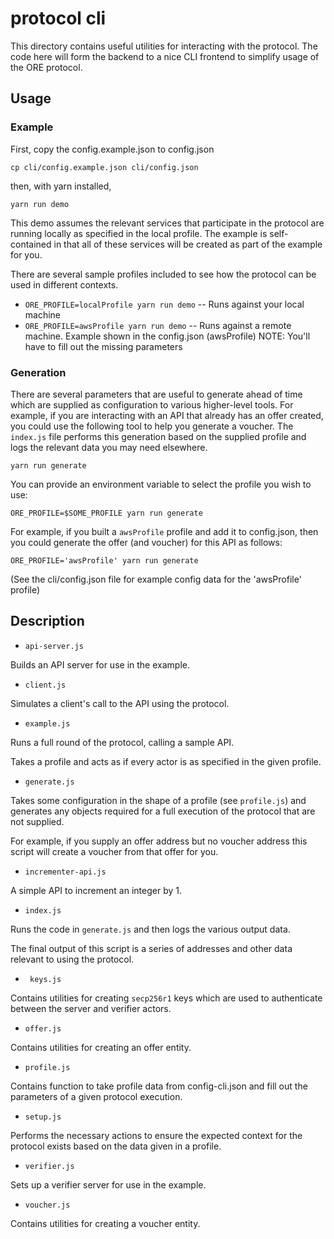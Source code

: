# protocol cli

This directory contains useful utilities for interacting with the protocol. The code here will form the backend to a nice CLI frontend to simplify usage of the ORE protocol.

## Usage

### Example

First, copy the config.example.json to config.json

`cp cli/config.example.json cli/config.json`

then, with yarn installed,

`yarn run demo`

This demo assumes the relevant services that participate in the protocol are running locally as specified in the local profile. The example is self-contained in that all of these services will be created as part of the example for you.

There are several sample profiles included to see how the protocol can be used in different contexts.

* `ORE_PROFILE=localProfile yarn run demo` -- Runs against your local machine
* `ORE_PROFILE=awsProfile yarn run demo` -- Runs against a remote machine. Example shown in the config.json (awsProfile) NOTE: You'll have to fill out the missing parameters

### Generation

There are several parameters that are useful to generate ahead of time which are supplied as configuration to various higher-level tools. For example, if you are interacting with an API that already has an offer created, you could use the following tool to help you generate a voucher. The `index.js` file performs this generation based on the supplied profile and logs the relevant data you may need elsewhere.

`yarn run generate`

You can provide an environment variable to select the profile you wish to use:

`ORE_PROFILE=$SOME_PROFILE yarn run generate`

For example, if you built a `awsProfile` profile and add it to config.json, then you could generate the offer (and voucher) for this API as follows:

`ORE_PROFILE='awsProfile' yarn run generate`

(See the cli/config.json file for example config data for the 'awsProfile' profile)

## Description

* `api-server.js`

Builds an API server for use in the example.

* `client.js`

Simulates a client's call to the API using the protocol.

* `example.js`

Runs a full round of the protocol, calling a sample API.

Takes a profile and acts as if every actor is as specified in the given profile.

* `generate.js`

Takes some configuration in the shape of a profile (see `profile.js`) and generates any objects required for a full execution of the protocol that are not supplied.

For example, if you supply an offer address but no voucher address this script will create a voucher from that offer for you.

* `incrementer-api.js`

A simple API to increment an integer by 1.

* `index.js`

Runs the code in `generate.js` and then logs the various output data.

The final output of this script is a series of addresses and other data relevant to using the protocol.

* ` keys.js`

Contains utilities for creating `secp256r1` keys which are used to authenticate between the server and verifier actors.

* `offer.js`

Contains utilities for creating an offer entity.

* `profile.js`

Contains function to take profile data from config-cli.json and fill out the parameters of a given protocol execution.

* `setup.js`

Performs the necessary actions to ensure the expected context for the protocol exists based on the data given in a profile.

* `verifier.js`

Sets up a verifier server for use in the example.

* `voucher.js`

Contains utilities for creating a voucher entity.
